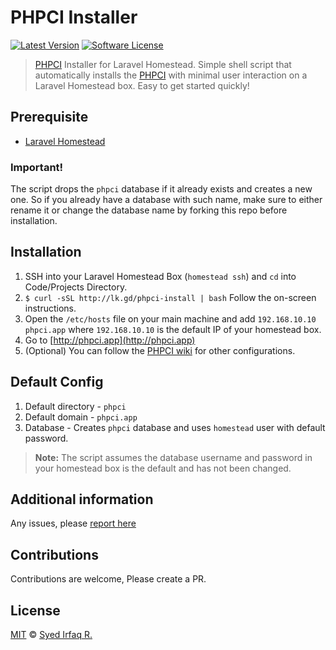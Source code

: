 PHPCI Installer
=========================

[![Latest Version](https://img.shields.io/github/release/irazasyed/phpci-installer.svg?style=flat-square)](https://github.com/irazasyed/phpci-installer/releases)
[![Software License](https://img.shields.io/badge/license-MIT-brightgreen.svg?style=flat-square)](LICENSE)


> [PHPCI][1] Installer for Laravel Homestead.
> Simple shell script that automatically installs the [PHPCI][1] with minimal user interaction on a Laravel Homestead box. Easy to get started quickly!

## Prerequisite

- [Laravel Homestead][2]

### Important!

The script drops the `phpci` database if it already exists and creates a new one. So if you already have a database with such name, make sure to either rename it or change the database name by forking this repo before installation.

## Installation

1. SSH into your Laravel Homestead Box (`homestead ssh`) and `cd` into Code/Projects Directory.
2. `$ curl -sSL http://lk.gd/phpci-install | bash` Follow the on-screen instructions.
3.  Open the `/etc/hosts` file on your main machine and add `192.168.10.10 phpci.app` where `192.168.10.10` is the default IP of your homestead box.
4. Go to [http://phpci.app](http://phpci.app)
5. (Optional) You can follow the [PHPCI wiki](https://github.com/Block8/PHPCI/wiki) for other configurations.

## Default Config

1. Default directory - `phpci`
2. Default domain - `phpci.app`
3. Database - Creates `phpci` database and uses `homestead` user with default password.

> **Note:** The script assumes the database username and password in your homestead box is the default and has not been changed.


## Additional information

Any issues, please [report here](https://github.com/irazasyed/phpci-installer/issues)

## Contributions

Contributions are welcome, Please create a PR.

## License

[MIT](LICENSE) © [Syed Irfaq R.](http://lk.gd/irazasyed)

[1]: https://www.phptesting.org/
[2]: http://laravel.com/docs/homestead